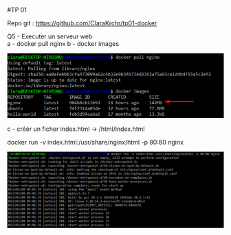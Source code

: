#TP 01

Repo git : https://github.com/ClaraKrchr/tp01-docker  

Q5 - Executer un serveur web  
a - docker pull nginx
b - docker images

![ab](/images/Q5/a-b.png)

c - créér un ficher index.html -> /html/index.html

docker run -v index.html:/usr/share/nginx/html -p 80:80 nginx

![c](/images/Q5/c.png)

